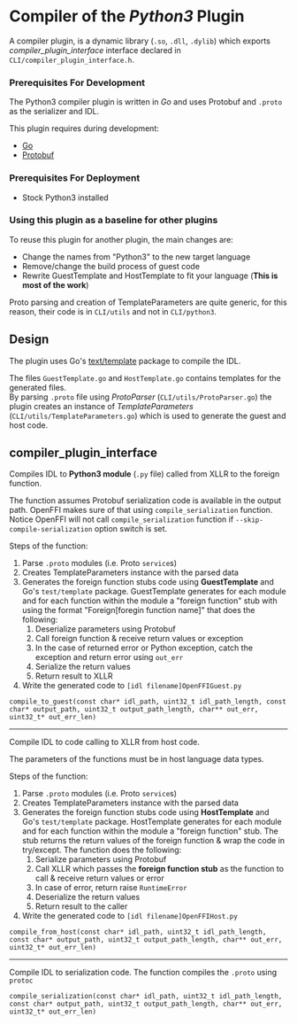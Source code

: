 # Compiler of the *Python3* Plugin

A compiler plugin, is a dynamic library (`.so`, `.dll`, `.dylib`) which exports *compiler_plugin_interface* interface declared in `CLI/compiler_plugin_interface.h`.

### Prerequisites For Development
The Python3 compiler plugin is written in *Go* and uses Protobuf and `.proto` as the serializer and IDL.

This plugin requires during development:
* [Go](https://golang.org/dl/)
* [Protobuf](https://developers.Python3ogle.com/protocol-buffers/docs/downloads) 

### Prerequisites For Deployment

* Stock Python3 installed

### Using this plugin as a baseline for other plugins

To reuse this plugin for another plugin, the main changes are:
* Change the names from "Python3" to the new target language
* Remove/change the build process of guest code
* Rewrite GuestTemplate and HostTemplate to fit your language (**This is most of the work**)

Proto parsing and creation of TemplateParameters are quite generic, for this reason, their code is in `CLI/utils` and not in `CLI/python3`.

## Design

The plugin uses Go's [text/template](https://golang.org/pkg/text/template/) package to compile the IDL.

The files `GuestTemplate.go` and `HostTemplate.go` contains templates for the generated files.\
By parsing `.proto` file using *ProtoParser* (`CLI/utils/ProtoParser.go`) the plugin creates an instance of *TemplateParameters* (`CLI/utils/TemplateParameters.go`) which is used to generate the guest and host code.

## compiler_plugin_interface

Compiles IDL to **Python3 module** (`.py` file) called from XLLR to the foreign function.

The function assumes Protobuf serialization code is available in the output path. OpenFFI makes sure of that using `compile_serialization` function. Notice OpenFFI will not call `compile_serialization` function if `--skip-compile-serialization` option switch is set.

Steps of the function:
1. Parse `.proto` modules (i.e. Proto `service`s)
2. Creates TemplateParameters instance with the parsed data
3. Generates the foreign function stubs code using **GuestTemplate** and Go's `test/template` package. GuestTemplate generates for each module and for each function within the module a "foreign function" stub with using the format "Foreign[foregin function name]" that does the following:
    1. Deserialize parameters using Protobuf
    2. Call foreign function & receive return values or exception
    3. In the case of returned error or Python exception, catch the exception and return error using `out_err`
    4. Serialize the return values
    5. Return result to XLLR
4. Write the generated code to `[idl filename]OpenFFIGuest.py`
```
compile_to_guest(const char* idl_path, uint32_t idl_path_length, const char* output_path, uint32_t output_path_length, char** out_err, uint32_t* out_err_len)
```

---

Compile IDL to code calling to XLLR from host code.

The parameters of the functions must be in host language data types.

Steps of the function:
1. Parse `.proto` modules (i.e. Proto `service`s)
2. Creates TemplateParameters instance with the parsed data
3. Generates the foreign function stubs code using **HostTemplate** and Go's `test/template` package. HostTemplate generates for each module and for each function within the module a "foreign function" stub. The stub returns the return values of the foreign function & wrap the code in try/except. The function does the following:
    1. Serialize parameters using Protobuf
    2. Call XLLR which passes the **foreign function stub** as the function to call & receive return values or error
    3. In case of error, return raise `RuntimeError`
    4. Deserialize the return values
    5. Return result to the caller
4. Write the generated code to `[idl filename]OpenFFIHost.py` 
```
compile_from_host(const char* idl_path, uint32_t idl_path_length, const char* output_path, uint32_t output_path_length, char** out_err, uint32_t* out_err_len)
```

---
   
Compile IDL to serialization code.
The function compiles the `.proto` using `protoc`
```
compile_serialization(const char* idl_path, uint32_t idl_path_length, const char* output_path, uint32_t output_path_length, char** out_err, uint32_t* out_err_len)
```
